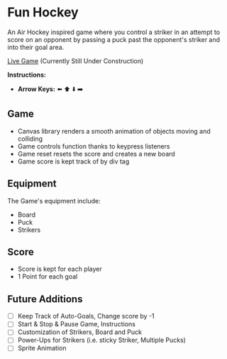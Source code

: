 # Fun Hockey

An Air Hockey inspired game where you control a striker in an attempt to score on an opponent by passing a puck past the opponent's striker and into their goal area.

[Live Game](http://ismaelolea.tech/funhockey/) (Currently Still Under Construction)

**Instructions:**
- **Arrow Keys:** ⬅️ ⬆️ ⬇️ ➡️

## Game
* Canvas library renders a smooth animation of objects moving and colliding
* Game controls function thanks to keypress listeners
* Game reset resets the score and creates a new board
* Game score is kept track of by div tag

## Equipment
The Game's equipment include:
* Board
* Puck
* Strikers

## Score
* Score is kept for each player
* 1 Point for each goal

## Future Additions
- [ ] Keep Track of Auto-Goals, Change score by -1
- [ ] Start & Stop & Pause Game, Instructions
- [ ] Customization of Strikers, Board and Puck
- [ ] Power-Ups for Strikers (i.e. sticky Striker, Multiple Pucks)
- [ ] Sprite Animation
